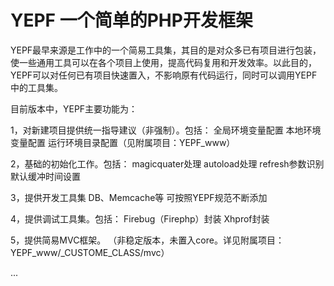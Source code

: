 YEPF 一个简单的PHP开发框架
====

YEPF最早来源是工作中的一个简易工具集，其目的是对众多已有项目进行包装，使一些通用工具可以在各个项目上使用，提高代码复用和开发效率。以此目的，YEPF可以对任何已有项目快速置入，不影响原有代码运行，同时可以调用YEPF中的工具集。

目前版本中，YEPF主要功能为：

1，对新建项目提供统一指导建议（非强制）。包括：
全局环境变量配置
本地环境变量配置
运行环境目录配置（见附属项目：YEPF_www）

2，基础的初始化工作。包括：
magicquater处理
autoload处理
refresh参数识别
默认缓冲时间设置

3，提供开发工具集
DB、Memcache等
可按照YEPF规范不断添加

4，提供调试工具集。包括：
Firebug（Firephp）封装
Xhprof封装

5，提供简易MVC框架。
（非稳定版本，未置入core。详见附属项目：YEPF_www/_CUSTOME_CLASS/mvc）

...
